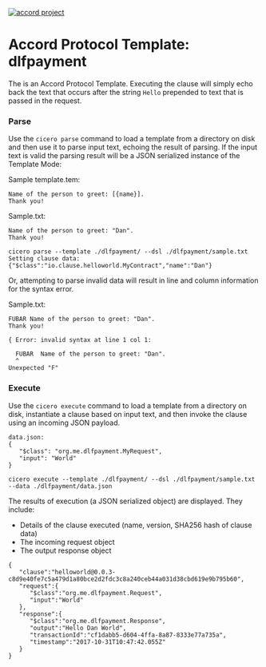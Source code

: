 [![accord project](https://img.shields.io/badge/powered%20by-accord%20project-19C6C8.svg)](https://www.accordproject.org/)

# Accord Protocol Template: dlfpayment

The is an Accord Protocol Template. Executing the clause will simply echo back the text that occurs after the string `Hello` prepended to text that is passed in the request.

### Parse
Use the `cicero parse` command to load a template from a directory on disk and then use it to parse input text, echoing the result of parsing. If the input text is valid the parsing result will be a JSON serialized instance of the Template Mode:

Sample template.tem:

```
Name of the person to greet: [{name}].
Thank you!
```

Sample.txt:

```
Name of the person to greet: "Dan".
Thank you!
```

```
cicero parse --template ./dlfpayment/ --dsl ./dlfpayment/sample.txt
Setting clause data: {"$class":"io.clause.helloworld.MyContract","name":"Dan"}
```

Or, attempting to parse invalid data will result in line and column information for the syntax error.

Sample.txt:

```
FUBAR Name of the person to greet: "Dan".
Thank you!
```

```
{ Error: invalid syntax at line 1 col 1:

  FUBAR  Name of the person to greet: "Dan".
  ^
Unexpected "F"
```

### Execute
Use the `cicero execute` command to load a template from a directory on disk, instantiate a clause based on input text, and then invoke the clause using an incoming JSON payload.

```
data.json:
{
   "$class": "org.me.dlfpayment.MyRequest",
   "input": "World"
}
```

```
cicero execute --template ./dlfpayment/ --dsl ./dlfpayment/sample.txt --data ./dlfpayment/data.json 
```

The results of execution (a JSON serialized object) are displayed. They include:
* Details of the clause executed (name, version, SHA256 hash of clause data)
* The incoming request object
* The output response object

```
{
   "clause":"helloworld@0.0.3-c8d9e40fe7c5a479d1a80bce2d2fdc3c8a240ceb44a031d38cbd619e9b795b60",
   "request":{
      "$class":"org.me.dlfpayment.Request",
      "input":"World"
   },
   "response":{
      "$class":"org.me.dlfpayment.Response",
      "output":"Hello Dan World",
      "transactionId":"cf1dabb5-d604-4ffa-8a87-8333e77a735a",
      "timestamp":"2017-10-31T10:47:42.055Z"
   }
}
```